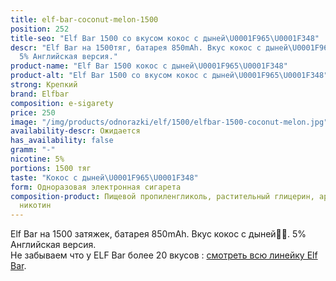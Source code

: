 ```yaml
---
title: elf-bar-coconut-melon-1500
position: 252
title-seo: "Elf Bar 1500 со вкусом кокос с дыней\U0001F965\U0001F348"
descr: "Elf Bar на 1500тяг, батарея 850mAh. Вкус кокос с дыней\U0001F965\U0001F348.
  5% Английская версия."
product-name: "Elf Bar 1500 кокос с дыней\U0001F965\U0001F348"
product-alt: "Elf Bar 1500 со вкусом кокос с дыней\U0001F965\U0001F348"
strong: Крепкий
brand: Elfbar
composition: e-sigarety
price: 250
image: "/img/products/odnorazki/elf/1500/elfbar-1500-coconut-melon.jpg"
availability-descr: Ожидается
has_availability: false
gramm: "-"
nicotine: 5%
portions: 1500 тяг
taste: "Кокос с дыней\U0001F965\U0001F348"
form: Одноразовая электронная сигарета
composition-product: Пищевой пропиленгликоль, растительный глицерин, ароматизатор,
  никотин
---
```


Elf Bar на 1500 затяжек, батарея 850mAh. Вкус кокос с дыней🥥🍈. 5% Английская версия.<br>
Не забываем что у ELF Bar более 20 вкусов : [смотреть всю линейку Elf Bar](/elfbar).